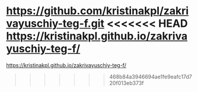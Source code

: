 https://github.com/kristinakpl/zakrivayuschiy-teg-f.git
<<<<<<< HEAD
https://kristinakpl.github.io/zakrivayuschiy-teg-f/
=======
https://kristinakpl.github.io/zakrivayuschiy-teg-f/

>>>>>>> 468b84a3946694ae1fe9eafc17d720f013eb373f
